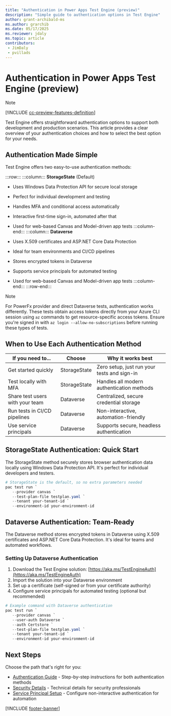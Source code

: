 ```yaml
---
title: "Authentication in Power Apps Test Engine (preview)"
description: "Simple guide to authentication options in Test Engine"
author: grant-archibald-ms
ms.author: grarchib
ms.date: 05/17/2025
ms.reviewer: jdaly
ms.topic: article
contributors:
 - JimDaly
 - pvillads
---
```


# Authentication in Power Apps Test Engine (preview)

> [!NOTE]
> [!INCLUDE [cc-preview-features-definition](../includes/cc-preview-features-definition.md)]

Test Engine offers straightforward authentication options to support both development and production scenarios. This article provides a clear overview of your authentication choices and how to select the best option for your needs.

## Authentication Made Simple

Test Engine offers two easy-to-use authentication methods:

<!-- Example columns start -->

:::row:::
   :::column:::
   **StorageState** (Default)

   - Uses Windows Data Protection API for secure local storage
   - Perfect for individual development and testing
   - Handles MFA and conditional access automatically
   - Interactive first-time sign-in, automated after that
   - Used for web-based Canvas and Model-driven app tests
   :::column-end:::
   :::column:::
   **Dataverse**

   - Uses X.509 certificates and ASP.NET Core Data Protection
   - Ideal for team environments and CI/CD pipelines
   - Stores encrypted tokens in Dataverse
   - Supports service principals for automated testing
   - Used for web-based Canvas and Model-driven app tests
   :::column-end:::
:::row-end:::

<!-- Example columns end -->

> [!NOTE]
> For PowerFx provider and direct Dataverse tests, authentication works differently. These tests obtain access tokens directly from your Azure CLI session using `az` commands to get resource-specific access tokens. Ensure you're signed in with `az login --allow-no-subscriptions` before running these types of tests.

## When to Use Each Authentication Method

| If you need to... | Choose | Why it works best |
|-------------------|--------|-------------------|
| Get started quickly | StorageState | Zero setup, just run your tests and sign-in |
| Test locally with MFA | StorageState | Handles all modern authentication methods |
| Share test users with your team | Dataverse | Centralized, secure credential storage |
| Run tests in CI/CD pipelines | Dataverse | Non-interactive, automation-friendly |
| Use service principals | Dataverse | Supports secure, headless authentication |

## StorageState Authentication: Quick Start

The StorageState method securely stores browser authentication data locally using Windows Data Protection API. It's perfect for individual developers and testers.

```powershell
# StorageState is the default, so no extra parameters needed
pac test run `
   --provider canvas `
   --test-plan-file testplan.yaml `
   --tenant your-tenant-id `
   --environment-id your-environment-id
```

## Dataverse Authentication: Team-Ready

The Dataverse method stores encrypted tokens in Dataverse using X.509 certificates and ASP.NET Core Data Protection. It's ideal for teams and automated workflows.

### Setting Up Dataverse Authentication

1. Download the Test Engine solution: [https://aka.ms/TestEngineAuth](https://aka.ms/TestEngineAuth)
2. Import the solution into your Dataverse environment
3. Set up a certificate (self-signed or from your certificate authority)
4. Configure service principals for automated testing (optional but recommended)

```powershell
# Example command with Dataverse authentication
pac test run `
   --provider canvas `
   --user-auth Dataverse `
   --auth Certstore `
   --test-plan-file testplan.yaml `
   --tenant your-tenant-id `
   --environment-id your-environment-id
```

## Next Steps

Choose the path that's right for you:

- [Authentication Guide](authentication-guide.md) - Step-by-step instructions for both authentication methods
- [Security Details](authentication-security.md) - Technical details for security professionals
- [Service Principal Setup](authentication-guide.md#setting-up-service-principals) - Configure non-interactive authentication for automation

[!INCLUDE [footer-banner](../includes/footer-banner.md)]
